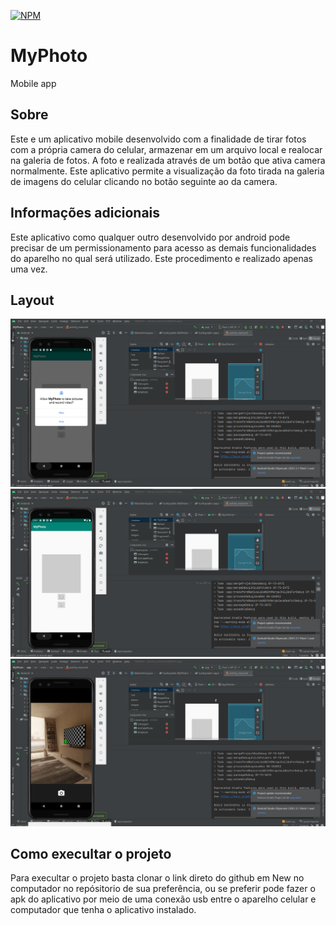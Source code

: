 [![NPM](https://img.shields.io/npm/l/react)](https://github.com/charlistonrodrigo/MyPhoto/blob/add-license-1/LICENCE)

# MyPhoto
Mobile app

## Sobre

Este e um aplicativo mobile desenvolvido com a finalidade de tirar fotos com a própria camera do celular, armazenar em um arquivo local e realocar na galeria de fotos.
A foto e realizada através de um botão que ativa camera normalmente. Este aplicativo permite a visualização da foto tirada na galeria de imagens do celular clicando 
no botão seguinte ao da camera.
  
## Informações adicionais

Este aplicativo como qualquer outro desenvolvido por android pode precisar de um permissionamento para acesso as demais funcionalidades do aparelho no qual será utilizado.
Este procedimento e realizado apenas uma vez.

## Layout

<p align="center">
  <img width="800" src="MyFoto1.png">
  <img width="800" src="MyFoto2.png">
  <img width="800" src="MyFoto3.png">
</P>

## Como execultar o projeto

Para execultar o projeto basta clonar o link direto do github em New no computador no repósitorio de sua preferência, ou se preferir pode fazer o apk do aplicativo
por meio de uma conexão usb entre o aparelho celular e computador que tenha o aplicativo instalado.
